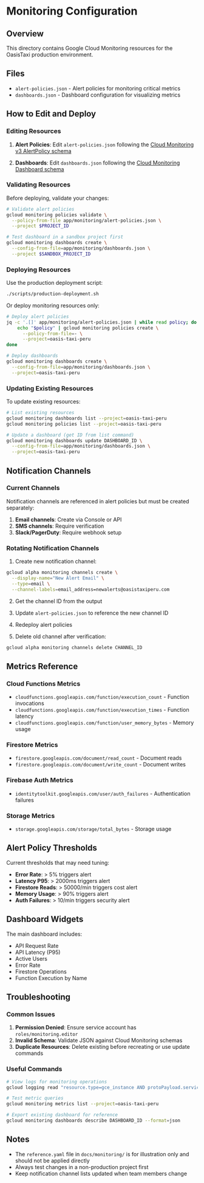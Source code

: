 # Monitoring Configuration

## Overview

This directory contains Google Cloud Monitoring resources for the OasisTaxi production environment.

## Files

- `alert-policies.json` - Alert policies for monitoring critical metrics
- `dashboards.json` - Dashboard configuration for visualizing metrics

## How to Edit and Deploy

### Editing Resources

1. **Alert Policies**: Edit `alert-policies.json` following the [Cloud Monitoring v3 AlertPolicy schema](https://cloud.google.com/monitoring/api/ref_v3/rest/v3/projects.alertPolicies)

2. **Dashboards**: Edit `dashboards.json` following the [Cloud Monitoring Dashboard schema](https://cloud.google.com/monitoring/api/ref_v3/rest/v1/projects.dashboards)

### Validating Resources

Before deploying, validate your changes:

```bash
# Validate alert policies
gcloud monitoring policies validate \
  --policy-from-file app/monitoring/alert-policies.json \
  --project $PROJECT_ID

# Test dashboard in a sandbox project first
gcloud monitoring dashboards create \
  --config-from-file=app/monitoring/dashboards.json \
  --project $SANDBOX_PROJECT_ID
```

### Deploying Resources

Use the production deployment script:

```bash
./scripts/production-deployment.sh
```

Or deploy monitoring resources only:

```bash
# Deploy alert policies
jq -c '.[]' app/monitoring/alert-policies.json | while read policy; do
    echo "$policy" | gcloud monitoring policies create \
      --policy-from-file=- \
      --project=oasis-taxi-peru
done

# Deploy dashboards
gcloud monitoring dashboards create \
  --config-from-file=app/monitoring/dashboards.json \
  --project=oasis-taxi-peru
```

### Updating Existing Resources

To update existing resources:

```bash
# List existing resources
gcloud monitoring dashboards list --project=oasis-taxi-peru
gcloud monitoring policies list --project=oasis-taxi-peru

# Update a dashboard (get ID from list command)
gcloud monitoring dashboards update DASHBOARD_ID \
  --config-from-file=app/monitoring/dashboards.json \
  --project=oasis-taxi-peru
```

## Notification Channels

### Current Channels

Notification channels are referenced in alert policies but must be created separately:

1. **Email channels**: Create via Console or API
2. **SMS channels**: Require verification
3. **Slack/PagerDuty**: Require webhook setup

### Rotating Notification Channels

1. Create new notification channel:
```bash
gcloud alpha monitoring channels create \
  --display-name="New Alert Email" \
  --type=email \
  --channel-labels=email_address=newalerts@oasistaxiperu.com
```

2. Get the channel ID from the output

3. Update `alert-policies.json` to reference the new channel ID

4. Redeploy alert policies

5. Delete old channel after verification:
```bash
gcloud alpha monitoring channels delete CHANNEL_ID
```

## Metrics Reference

### Cloud Functions Metrics
- `cloudfunctions.googleapis.com/function/execution_count` - Function invocations
- `cloudfunctions.googleapis.com/function/execution_times` - Function latency
- `cloudfunctions.googleapis.com/function/user_memory_bytes` - Memory usage

### Firestore Metrics
- `firestore.googleapis.com/document/read_count` - Document reads
- `firestore.googleapis.com/document/write_count` - Document writes

### Firebase Auth Metrics
- `identitytoolkit.googleapis.com/user/auth_failures` - Authentication failures

### Storage Metrics
- `storage.googleapis.com/storage/total_bytes` - Storage usage

## Alert Policy Thresholds

Current thresholds that may need tuning:

- **Error Rate**: > 5% triggers alert
- **Latency P95**: > 2000ms triggers alert
- **Firestore Reads**: > 50000/min triggers cost alert
- **Memory Usage**: > 90% triggers alert
- **Auth Failures**: > 10/min triggers security alert

## Dashboard Widgets

The main dashboard includes:
- API Request Rate
- API Latency (P95)
- Active Users
- Error Rate
- Firestore Operations
- Function Execution by Name

## Troubleshooting

### Common Issues

1. **Permission Denied**: Ensure service account has `roles/monitoring.editor`
2. **Invalid Schema**: Validate JSON against Cloud Monitoring schemas
3. **Duplicate Resources**: Delete existing before recreating or use update commands

### Useful Commands

```bash
# View logs for monitoring operations
gcloud logging read "resource.type=gce_instance AND protoPayload.serviceName=monitoring.googleapis.com"

# Test metric queries
gcloud monitoring metrics list --project=oasis-taxi-peru

# Export existing dashboard for reference
gcloud monitoring dashboards describe DASHBOARD_ID --format=json
```

## Notes

- The `reference.yaml` file in `docs/monitoring/` is for illustration only and should not be applied directly
- Always test changes in a non-production project first
- Keep notification channel lists updated when team members change